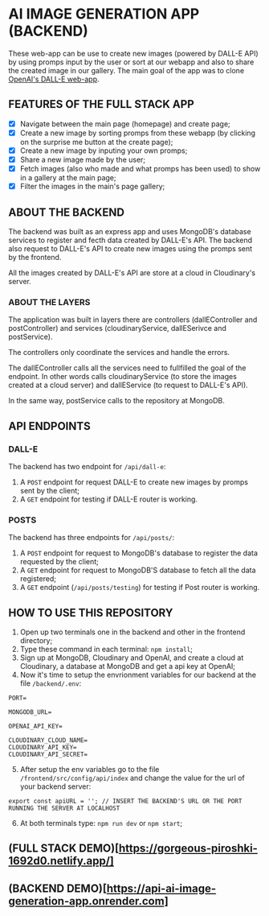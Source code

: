# AI IMAGE GENERATION APP (BACKEND)

These web-app can be use to create new images (powered by DALL-E API) by using promps input by the user or sort at our webapp and also to share the created image in our gallery. The main goal of the app was to clone [OpenAI's DALL-E web-app](https://labs.openai.com/).


## FEATURES OF THE FULL STACK APP
-[X] Navigate between the main page (homepage) and create page;
-[x] Create a new image by sorting promps from these webapp (by clicking on the surprise me button at the create page);
-[x] Create a new image by inputing your own promps;
-[x] Share a new image made by the user;
-[x] Fetch images (also who made and what promps has been used) to show in a gallery at the main page;
-[x] Filter the images in the main's page gallery;

## ABOUT THE BACKEND

The backend was built as an express app and uses MongoDB's database services to register and fecth data created by DALL-E's API. The backend also request to DALL-E's API to create new images using the promps sent by the frontend.

All the images created by DALL-E's API are store at a cloud in Cloudinary's server.

### ABOUT THE LAYERS

The application was built in layers there are controllers (dallEController and postController) and services (cloudinaryService, dallESerivce and postService).

The controllers only coordinate the services and handle the errors.

The dallEController calls all the services need to fullfilled the goal of the endpoint. In other words calls cloudinaryService (to store the images created at a cloud server) and dallEService (to request to DALL-E's API).

In the same way, postService calls to the repository at MongoDB.

## API ENDPOINTS

### DALL-E

The backend has two endpoint for ``/api/dall-e``:

1. A ``POST`` endpoint for request DALL-E to create new images by promps sent by the client;
2. A ``GET`` endpoint for testing if DALL-E router is working.

### POSTS

The backend has three endpoints for ``/api/posts/``:

1. A ``POST`` endpoint for request to MongoDB's database to register the data requested by the client;
2. A ``GET`` endpoint for request to MongoDB'S database to fetch all the data registered;
3. A ``GET`` endpoint (``/api/posts/testing``) for testing if Post router is working.

## HOW TO USE THIS REPOSITORY

1. Open up two terminals one in the backend and other in the frontend directory;
2. Type these command in each terminal: ``npm install``;
3. Sign up at MongoDB, Cloudinary and OpenAI, and create a cloud at Cloudinary, a database at MongoDB and get a api key at OpenAI;
4. Now it's time to setup the envrionment variables for our backend at the file ``/backend/.env``:
```
PORT=

MONGODB_URL=

OPENAI_API_KEY=

CLOUDINARY_CLOUD_NAME=
CLOUDINARY_API_KEY=
CLOUDINARY_API_SECRET=
```
5. After setup the env variables go to the file ``/frontend/src/config/api/index`` and change the value for the url of your backend server:
```
export const apiURL = ''; // INSERT THE BACKEND'S URL OR THE PORT RUNNING THE SERVER AT LOCALHOST
```
6. At both terminals type: ``npm run dev`` or ``npm start``;

## (FULL STACK DEMO)[https://gorgeous-piroshki-1692d0.netlify.app/]
## (BACKEND DEMO)[https://api-ai-image-generation-app.onrender.com]